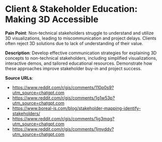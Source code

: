 # Client & Stakeholder Education: Making 3D Accessible

**Pain Point**: Non-technical stakeholders struggle to understand and utilize 3D visualizations, leading to miscommunication and project delays. Clients often reject 3D solutions due to lack of understanding of their value.

**Description**: Develop effective communication strategies for explaining 3D concepts to non-technical stakeholders, including simplified visualizations, interactive demos, and tailored educational resources. Demonstrate how these approaches improve stakeholder buy-in and project success.

**Source URLs**:
- https://www.reddit.com/r/gis/comments/110p0s9?utm_source=chatgpt.com
- https://www.reddit.com/r/gis/comments/1g1w53p?utm_source=chatgpt.com
- https://www.boreal-is.com/blog/stakeholder-mapping-identify-stakeholders/
- https://www.reddit.com/r/gis/comments/1jg3mqg?utm_source=chatgpt.com
- https://www.reddit.com/r/gis/comments/1jmyddv?utm_source=chatgpt.com
